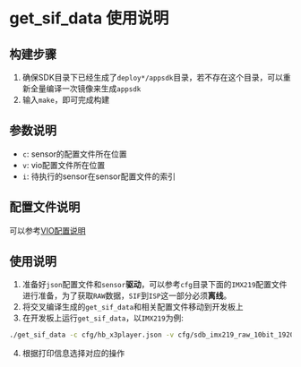 # get_sif_data 使用说明

## 构建步骤
1. 确保SDK目录下已经生成了`deploy*/appsdk`目录，若不存在这个目录，可以重新全量编译一次镜像来生成`appsdk`
2. 输入`make`，即可完成构建

## 参数说明
- `c`: sensor的配置文件所在位置
- `v`: vio配置文件所在位置
- `i`: 待执行的sensor在sensor配置文件的索引
## 配置文件说明
可以参考[VIO配置说明](https://developer.horizon.ai/api/v1/fileData/documents/mpp_develop/10-ISP_Tuning_Guide/Sensor_Bring_Up.html#vio)
## 使用说明
1. 准备好`json`配置文件和`sensor`**驱动**，可以参考`cfg`目录下面的`IMX219`配置文件进行准备，为了获取`RAW`数据，`SIF`到`ISP`这一部分必须**离线**。
2. 将交叉编译生成的`get_sif_data`和相关配置文件移动到开发板上
3. 在开发板上运行`get_sif_data`，以`IMX219`为例:
```bash
./get_sif_data -c cfg/hb_x3player.json -v cfg/sdb_imx219_raw_10bit_1920x1080_offline_Pipeline.json -i 0
```
4. 根据打印信息选择对应的操作